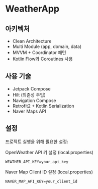 # WeatherApp

## 아키텍처
- Clean Architecture
- Multi Module (app, domain, data)
- MVVM + Coordinator 패턴
- Kotlin Flow와 Coroutines 사용

## 사용 기술

- Jetpack Compose
- Hilt (의존성 주입)
- Navigation Compose
- Retrofit2 + Kotlin Serialization
- Naver Maps API

## 설정
프로젝트 실행을 위해 필요한 설정:

OpenWeather API 키 설정 (local.properties)
~~~
WEATHER_API_KEY=your_api_key
~~~
Naver Map Client ID 설정 (local.properties)
~~~
NAVER_MAP_API_KEY=your_client_id
~~~
